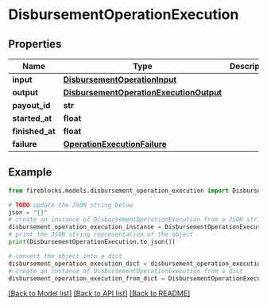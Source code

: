 # DisbursementOperationExecution


## Properties

Name | Type | Description | Notes
------------ | ------------- | ------------- | -------------
**input** | [**DisbursementOperationInput**](DisbursementOperationInput.md) |  | 
**output** | [**DisbursementOperationExecutionOutput**](DisbursementOperationExecutionOutput.md) |  | [optional] 
**payout_id** | **str** |  | [optional] 
**started_at** | **float** |  | 
**finished_at** | **float** |  | [optional] 
**failure** | [**OperationExecutionFailure**](OperationExecutionFailure.md) |  | [optional] 

## Example

```python
from fireblocks.models.disbursement_operation_execution import DisbursementOperationExecution

# TODO update the JSON string below
json = "{}"
# create an instance of DisbursementOperationExecution from a JSON string
disbursement_operation_execution_instance = DisbursementOperationExecution.from_json(json)
# print the JSON string representation of the object
print(DisbursementOperationExecution.to_json())

# convert the object into a dict
disbursement_operation_execution_dict = disbursement_operation_execution_instance.to_dict()
# create an instance of DisbursementOperationExecution from a dict
disbursement_operation_execution_from_dict = DisbursementOperationExecution.from_dict(disbursement_operation_execution_dict)
```
[[Back to Model list]](../README.md#documentation-for-models) [[Back to API list]](../README.md#documentation-for-api-endpoints) [[Back to README]](../README.md)


